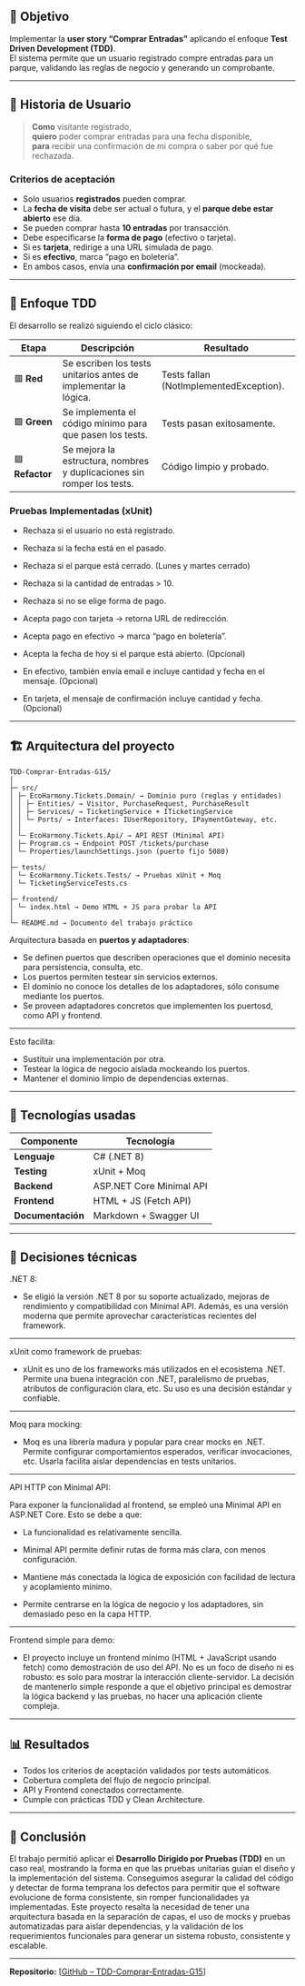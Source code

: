 ## 🎯 Objetivo

Implementar la **user story “Comprar Entradas”** aplicando el enfoque **Test Driven Development (TDD)**.  
El sistema permite que un usuario registrado compre entradas para un parque, validando las reglas de negocio y generando un comprobante.

---

## 🧠 Historia de Usuario

> **Como** visitante registrado,  
> **quiero** poder comprar entradas para una fecha disponible,  
> **para** recibir una confirmación de mi compra o saber por qué fue rechazada.

### Criterios de aceptación
- Solo usuarios **registrados** pueden comprar.  
- La **fecha de visita** debe ser actual o futura, y el **parque debe estar abierto** ese día.  
- Se pueden comprar hasta **10 entradas** por transacción.  
- Debe especificarse la **forma de pago** (efectivo o tarjeta).  
- Si es **tarjeta**, redirige a una URL simulada de pago.  
- Si es **efectivo**, marca “pago en boletería”.  
- En ambos casos, envía una **confirmación por email** (mockeada).  

---

## 🧪 Enfoque TDD

El desarrollo se realizó siguiendo el ciclo clásico:

| Etapa | Descripción | Resultado |
|-------|--------------|------------|
| 🟥 **Red** | Se escriben los tests unitarios antes de implementar la lógica. | Tests fallan (NotImplementedException). |
| 🟩 **Green** | Se implementa el código mínimo para que pasen los tests. | Tests pasan exitosamente. |
| 🟦 **Refactor** | Se mejora la estructura, nombres y duplicaciones sin romper los tests. | Código limpio y probado. |

### Pruebas Implementadas (xUnit)
- Rechaza si el usuario no está registrado.  
- Rechaza si la fecha está en el pasado.  
- Rechaza si el parque está cerrado.  (Lunes y martes cerrado)
- Rechaza si la cantidad de entradas > 10.  
- Rechaza si no se elige forma de pago.  
- Acepta pago con tarjeta → retorna URL de redirección.  
- Acepta pago en efectivo → marca “pago en boletería”.

- Acepta la fecha de hoy si el parque está abierto.  (Opcional)
- En efectivo, también envía email e incluye cantidad y fecha en el mensaje.  (Opcional)
- En tarjeta, el mensaje de confirmación incluye cantidad y fecha. (Opcional)

---

## 🏗️ Arquitectura del proyecto
```
TDD-Comprar-Entradas-G15/
│
├─ src/
│ ├─ EcoHarmony.Tickets.Domain/ → Dominio puro (reglas y entidades)
│ │ ├─ Entities/ → Visitor, PurchaseRequest, PurchaseResult
│ │ ├─ Services/ → TicketingService + ITicketingService
│ │ └─ Ports/ → Interfaces: IUserRepository, IPaymentGateway, etc.
│ │
│ └─ EcoHarmony.Tickets.Api/ → API REST (Minimal API)
│ ├─ Program.cs → Endpoint POST /tickets/purchase
│ └─ Properties/launchSettings.json (puerto fijo 5080)
│
├─ tests/
│ └─ EcoHarmony.Tickets.Tests/ → Pruebas xUnit + Moq
│ └─ TicketingServiceTests.cs
│
├─ frontend/
│ └─ index.html → Demo HTML + JS para probar la API
│
└─ README.md → Documento del trabajo práctico
```

Arquitectura basada en **puertos y adaptadores**:
- Se definen puertos que describen operaciones que el dominio necesita para persistencia, consulta, etc.
- Los puertos permiten testear sin servicios externos.
- El dominio no conoce los detalles de los adaptadores, sólo consume mediante los puertos.
- Se proveen adaptadores concretos que implementen los puertosd, como API y frontend.

---

Esto facilita:
- Sustituir una implementación por otra.
- Testear la lógica de negocio aislada mockeando los puertos.
- Mantener el dominio limpio de dependencias externas.

---

## 🧰 Tecnologías usadas

| Componente | Tecnología |
|-------------|-------------|
| **Lenguaje** | C# (.NET 8) |
| **Testing** | xUnit + Moq |
| **Backend** | ASP.NET Core Minimal API |
| **Frontend** | HTML + JS (Fetch API) |
| **Documentación** | Markdown + Swagger UI |

---

## 🔧 Decisiones técnicas

.NET 8:

- Se eligió la versión .NET 8 por su soporte actualizado, mejoras de rendimiento y compatibilidad con Minimal API. Además, es una versión moderna que permite        aprovechar características recientes del framework.

---

xUnit como framework de pruebas:

- xUnit es uno de los frameworks más utilizados en el ecosistema .NET. Permite una buena integración con .NET, paralelismo de pruebas, atributos de configuración    clara, etc. Su uso es una decisión estándar y confiable.

---

Moq para mocking:

- Moq es una librería madura y popular para crear mocks en .NET. Permite configurar comportamientos esperados, verificar invocaciones, etc. Usarla facilita aislar   dependencias en tests unitarios.

---

API HTTP con Minimal API:

Para exponer la funcionalidad al frontend, se empleó una Minimal API en ASP.NET Core. Esto se debe a que:

- La funcionalidad es relativamente sencilla.

- Minimal API permite definir rutas de forma más clara, con menos configuración.

- Mantiene más conectada la lógica de exposición con facilidad de lectura y acoplamiento mínimo.

- Permite centrarse en la lógica de negocio y los adaptadores, sin demasiado peso en la capa HTTP.

---

Frontend simple para demo:

- El proyecto incluye un frontend mínimo (HTML + JavaScript usando fetch) como demostración de uso del API. No es un foco de diseño ni es robusto: es solo para      mostrar la interacción cliente-servidor. La decisión de mantenerlo simple responde a que el objetivo principal es demostrar la lógica backend y las pruebas, no    hacer una aplicación cliente compleja.

---

## 📊 Resultados

- Todos los criterios de aceptación validados por tests automáticos.  
- Cobertura completa del flujo de negocio principal.  
- API y Frontend conectados correctamente.  
- Cumple con prácticas TDD y Clean Architecture.  

---

## 🏁 Conclusión

El trabajo permitió aplicar el **Desarrollo Dirigido por Pruebas (TDD)** en un caso real, mostrando la forma en que las pruebas unitarias guían el diseño y la implementación del sistema. Conseguimos asegurar la calidad del código y detectar de forma temprana los defectos para permitir que el software evolucione de forma consistente, sin romper funcionalidades ya implementadas.
Este proyecto resalta la necesidad de tener una arquitectura basada en la separación de capas, el uso de mocks y pruebas automatizadas para aislar dependencias, y la validación de los requerimientos funcionales para generar un sistema robusto, consistente y escalable.

---

**Repositorio:** [[GitHub – TDD-Comprar-Entradas-G15](https://github.com/paulachudnosky/TDD-Comprar-Entradas-G15)]
